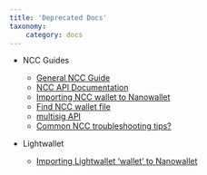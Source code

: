 ```yaml
---
title: 'Deprecated Docs'
taxonomy:
    category: docs
---
```


* NCC Guides
    * [General NCC Guide](https://blog.nem.io/nem-quick-start-guide/)
    * [NCC API Documentation](https://www.nem.io/ncc/index.html)
    * [Importing NCC wallet to Nanowallet](https://forum.nem.io/t/exporting-wallet-from-ncc-into-nanowallet/3011)
    * [Find NCC wallet file](https://blog.nem.io/how-to-find-export-or-delete-your-wallet-and-address-book-file/)
    * [multisig API](https://blog.nem.io/multisig-api-programming-tutorial/)
    * [Common NCC troubleshooting tips?]()

* Lightwallet
    * [Importing Lightwallet ‘wallet’ to Nanowallet]()